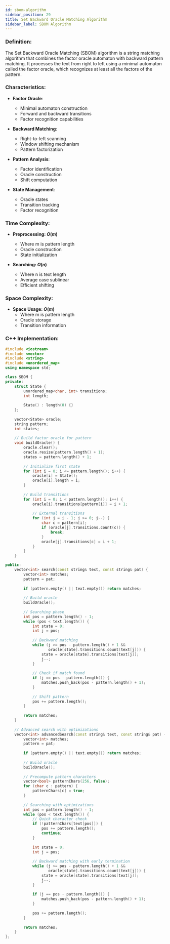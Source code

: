 ```yaml
---
id: sbom-algorithm
sidebar_position: 29
title: Set Backward Oracle Matching Algorithm
sidebar_label: SBOM Algorithm
---
```


### Definition:

The Set Backward Oracle Matching (SBOM) algorithm is a string matching algorithm that combines the factor oracle automaton with backward pattern matching. It processes the text from right to left using a minimal automaton called the factor oracle, which recognizes at least all the factors of the pattern.

### Characteristics:

- **Factor Oracle**:
  - Minimal automaton construction
  - Forward and backward transitions
  - Factor recognition capabilities

- **Backward Matching**:
  - Right-to-left scanning
  - Window shifting mechanism
  - Pattern factorization

- **Pattern Analysis**:
  - Factor identification
  - Oracle construction
  - Shift computation

- **State Management**:
  - Oracle states
  - Transition tracking
  - Factor recognition

### Time Complexity:

- **Preprocessing: $O(m)$**
  - Where m is pattern length
  - Oracle construction
  - State initialization

- **Searching: $O(n)$**
  - Where n is text length
  - Average case sublinear
  - Efficient shifting

### Space Complexity:

- **Space Usage: $O(m)$**
  - Where m is pattern length
  - Oracle storage
  - Transition information

### C++ Implementation:

```cpp
#include <iostream>
#include <vector>
#include <string>
#include <unordered_map>
using namespace std;

class SBOM {
private:
    struct State {
        unordered_map<char, int> transitions;
        int length;
        
        State() : length(0) {}
    };
    
    vector<State> oracle;
    string pattern;
    int states;
    
    // Build factor oracle for pattern
    void buildOracle() {
        oracle.clear();
        oracle.resize(pattern.length() + 1);
        states = pattern.length() + 1;
        
        // Initialize first state
        for (int i = 0; i <= pattern.length(); i++) {
            oracle[i] = State();
            oracle[i].length = i;
        }
        
        // Build transitions
        for (int i = 0; i < pattern.length(); i++) {
            oracle[i].transitions[pattern[i]] = i + 1;
            
            // External transitions
            for (int j = i - 1; j >= 0; j--) {
                char c = pattern[i];
                if (oracle[j].transitions.count(c)) {
                    break;
                }
                oracle[j].transitions[c] = i + 1;
            }
        }
    }

public:
    vector<int> search(const string& text, const string& pat) {
        vector<int> matches;
        pattern = pat;
        
        if (pattern.empty() || text.empty()) return matches;
        
        // Build oracle
        buildOracle();
        
        // Searching phase
        int pos = pattern.length() - 1;
        while (pos < text.length()) {
            int state = 0;
            int j = pos;
            
            // Backward matching
            while (j >= pos - pattern.length() + 1 && 
                   oracle[state].transitions.count(text[j])) {
                state = oracle[state].transitions[text[j]];
                j--;
            }
            
            // Check if match found
            if (j == pos - pattern.length()) {
                matches.push_back(pos - pattern.length() + 1);
            }
            
            // Shift pattern
            pos += pattern.length();
        }
        
        return matches;
    }
    
    // Advanced search with optimizations
    vector<int> advancedSearch(const string& text, const string& pat) {
        vector<int> matches;
        pattern = pat;
        
        if (pattern.empty() || text.empty()) return matches;
        
        // Build oracle
        buildOracle();
        
        // Precompute pattern characters
        vector<bool> patternChars(256, false);
        for (char c : pattern) {
            patternChars[c] = true;
        }
        
        // Searching with optimizations
        int pos = pattern.length() - 1;
        while (pos < text.length()) {
            // Quick character check
            if (!patternChars[text[pos]]) {
                pos += pattern.length();
                continue;
            }
            
            int state = 0;
            int j = pos;
            
            // Backward matching with early termination
            while (j >= pos - pattern.length() + 1 && 
                   oracle[state].transitions.count(text[j])) {
                state = oracle[state].transitions[text[j]];
                j--;
            }
            
            if (j == pos - pattern.length()) {
                matches.push_back(pos - pattern.length() + 1);
            }
            
            pos += pattern.length();
        }
        
        return matches;
    }
};